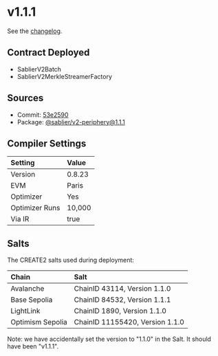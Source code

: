 # v1.1.1

See the [changelog](https://github.com/sablier-labs/v2-periphery/blob/main/CHANGELOG.md).

## Contract Deployed

- SablierV2Batch
- SablierV2MerkleStreamerFactory

## Sources

- Commit: [53e2590](https://github.com/sablier-labs/v2-periphery/commit/53e259087984ff748fca6fb932fdb9c663c2b365)
- Package: [@sablier/v2-periphery@1.1.1](https://www.npmjs.com/package/@sablier/v2-periphery/v/1.1.1)

## Compiler Settings

| Setting        | Value  |
| :------------- | :----- |
| Version        | 0.8.23 |
| EVM            | Paris  |
| Optimizer      | Yes    |
| Optimizer Runs | 10,000 |
| Via IR         | true   |

## Salts

The CREATE2 salts used during deployment:

| Chain            | Salt                            |
| :--------------- | :------------------------------ |
| Avalanche        | ChainID 43114, Version 1.1.0    |
| Base Sepolia     | ChainID 84532, Version 1.1.1    |
| LightLink        | ChainID 1890, Version 1.1.0     |
| Optimism Sepolia | ChainID 11155420, Version 1.1.0 |

Note: we have accidentally set the version to "1.1.0" in the Salt. It should have been "v1.1.1".
